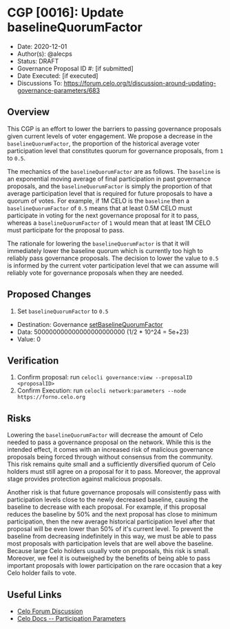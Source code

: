 # CGP [0016]: Update baselineQuorumFactor

- Date: 2020-12-01
- Author(s): @alecps
- Status: DRAFT
- Governance Proposal ID #: [if submitted]
- Date Executed: [if executed]
- Discussions To: https://forum.celo.org/t/discussion-around-updating-governance-parameters/683

## Overview

This CGP is an effort to lower the barriers to passing governance proposals given current levels of voter engagement. We propose a decrease in the `baselineQuorumFactor`, the proportion of the historical average voter participation level that constitutes quorum for governance proposals, from `1` to `0.5`.

The mechanics of the `baselineQuorumFactor` are as follows. The `baseline` is an exponential moving average of final participation in past governance proposals, and the `baselineQuorumFactor` is simply the proportion of that average participation level that is required for future proposals to have a quorum of votes. For example, if 1M CELO is the `baseline` then a `baselineQuorumFactor` of `0.5` means that at least 0.5M CELO must participate in voting for the next governance proposal for it to pass, whereas a `baselineQuorumFactor` of `1` would mean that at least 1M CELO must participate for the proposal to pass.

The rationale for lowering the `baselineQuorumFactor` is that it will immediately lower the baseline quorum which is currently too high to reliably pass governance proposals. The decision to lower the value to `0.5` is informed by the current voter participation level that we can assume will reliably vote for governance proposals when they are needed.

## Proposed Changes

1. Set `baselineQuorumFactor` to `0.5`

- Destination: Governance [setBaselineQuorumFactor](https://github.com/celo-org/celo-monorepo/blob/master/packages/protocol/contracts/governance/Governance.sol#L395)
- Data: 500000000000000000000000 (1/2 \* 10^24 = 5e+23)
- Value: 0

## Verification

1. Confirm proposal: run `celocli governance:view --proposalID <proposalID>`
2. Confirm Execution: run `celocli network:parameters --node https://forno.celo.org`

## Risks

Lowering the `baselineQuorumFactor` will decrease the amount of Celo needed to pass a governance proposal on the network. While this is the intended effect, it comes with an increased risk of malicious governance proposals being forced through without consensus from the community. This risk remains quite small and a sufficiently diversified quorum of Celo holders must still agree on a proposal for it to pass. Moreover, the approval stage provides protection against malicious proposals.

Another risk is that future governance proposals will consistently pass with participation levels close to the newly decreased baseline, causing the baseline to decrease with each proposal. For example, if this proposal reduces the baseline by 50% and the next proposal has close to minimum participation, then the new average historical participation level after that proposal will be even lower than 50% of it's current level. To prevent the baseline from decreasing indefinitely in this way, we must be able to pass most proposals with participation levels that are well above the baseline. Because large Celo holders usually vote on proposals, this risk is small. Moreover, we feel it is outweighed by the benefits of being able to pass important proposals with lower participation on the rare occasion that a key Celo holder fails to vote.

## Useful Links

- [Celo Forum Discussion](https://forum.celo.org/t/discussion-around-updating-governance-parameters/683)
- [Celo Docs -- Participation Parameters](https://docs.celo.org/developer-guide/summary/interfaces/_wrappers_governance_.participationparameters)

